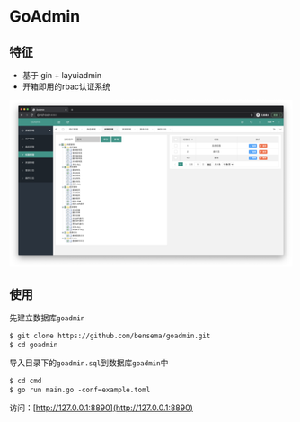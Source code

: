 # GoAdmin

## 特征
- 基于 gin + layuiadmin
- 开箱即用的rbac认证系统

![](https://github.com/bensema/goadmin/blob/main/run.png)


## 使用

先建立数据库`goadmin`

```shell
$ git clone https://github.com/bensema/goadmin.git
$ cd goadmin
```

导入目录下的`goadmin.sql`到数据库`goadmin`中

```shell
$ cd cmd
$ go run main.go -conf=example.toml
```
访问：[http://127.0.0.1:8890](http://127.0.0.1:8890)

